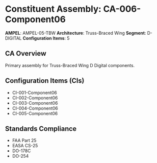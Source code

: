 # Constituent Assembly: CA-006-Component06

**AMPEL**: AMPEL-05-TBW
**Architecture**: Truss-Braced Wing
**Segment**: D-DIGITAL
**Configuration Items**: 5

## CA Overview
Primary assembly for Truss-Braced Wing D Digital components.

## Configuration Items (CIs)
- CI-001-Component06
- CI-002-Component06
- CI-003-Component06
- CI-004-Component06
- CI-005-Component06

## Standards Compliance
- FAA Part 25
- EASA CS-25
- DO-178C
- DO-254
